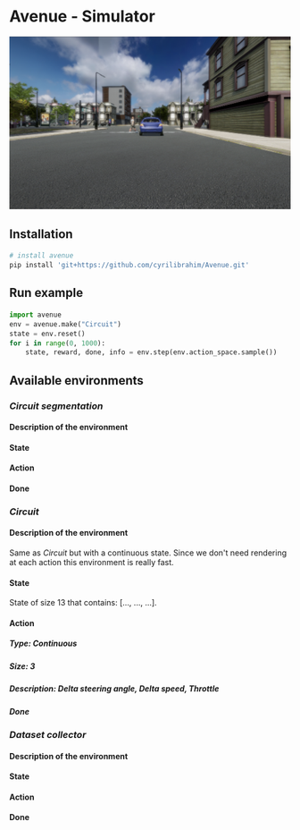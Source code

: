 # Avenue - Simulator
![Alt text](images/avenue.png?raw=true "Title")

## Installation
```bash
# install avenue
pip install 'git+https://github.com/cyrilibrahim/Avenue.git'
```
## Run example

```python
import avenue
env = avenue.make("Circuit")
state = env.reset()
for i in range(0, 1000):
    state, reward, done, info = env.step(env.action_space.sample())
```

## Available environments

### *Circuit segmentation*
#### Description of the environment
#### State
#### Action
#### Done

### *Circuit*

#### Description of the environment
Same as *Circuit* but with a continuous state. Since we don't need rendering at each action this environment is really
fast. 
#### State

State of size 13 that contains: [..., ..., ...]. 

#### Action



##### Type: Continuous
##### Size: 3
##### Description: **Delta steering angle**, **Delta speed**, **Throttle**
##### Done

### *Dataset collector*
#### Description of the environment
#### State
#### Action
#### Done
